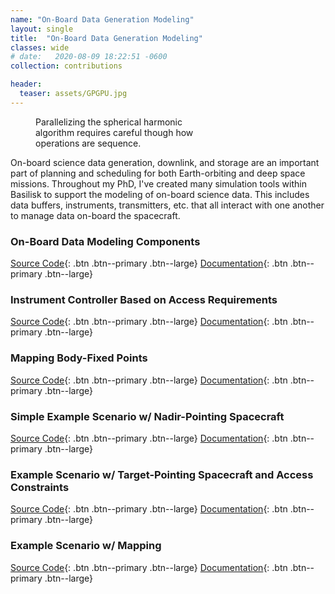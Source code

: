 ```yaml
---
name: "On-Board Data Generation Modeling"
layout: single
title:  "On-Board Data Generation Modeling"
classes: wide
# date:   2020-08-09 18:22:51 -0600
collection: contributions

header:
  teaser: assets/GPGPU.jpg
---
```


<figure style="width: 300px" class="align-right">
  <img src="{{ site.url }}{{ site.baseurl }}/assets/GPGPU_original.jpg" alt=""> 
  <figcaption>Parallelizing the spherical harmonic algorithm requires careful though how operations are sequence.</figcaption>
</figure> 

On-board science data generation, downlink, and storage are an important part of planning and scheduling for both
Earth-orbiting and deep space missions. Throughout my PhD, I've created many simulation tools within Basilisk to support
the modeling of on-board science data. This includes data buffers, instruments, transmitters, etc. that all interact
with one another to manage data on-board the spacecraft.

### On-Board Data Modeling Components
[Source Code](https://bitbucket.org/avslab/basilisk/src/develop/src/simulation/onboardDataHandling/){: .btn .btn--primary .btn--large}
[Documentation](https://hanspeterschaub.info/basilisk/Documentation/simulation/onboardDataHandling/index.html?highlight=onboard+data){: .btn .btn--primary .btn--large}

### Instrument Controller Based on Access Requirements
[Source Code](https://bitbucket.org/avslab/basilisk/src/develop/src/fswAlgorithms/sensorInterfaces/simpleInstrumentController/){: .btn .btn--primary .btn--large}
[Documentation](https://hanspeterschaub.info/basilisk/Documentation/fswAlgorithms/sensorInterfaces/simpleInstrumentController/simpleInstrumentController.html){: .btn .btn--primary .btn--large}

### Mapping Body-Fixed Points
[Source Code](https://bitbucket.org/avslab/basilisk/src/develop/src/simulation/environment/groundMapping/){: .btn .btn--primary .btn--large}
[Documentation](https://hanspeterschaub.info/basilisk/Documentation/simulation/environment/groundMapping/groundMapping.html){: .btn .btn--primary .btn--large}

### Simple Example Scenario w/ Nadir-Pointing Spacecraft
[Source Code](https://bitbucket.org/avslab/basilisk/src/develop/examples/scenarioDataDemo.py){: .btn .btn--primary .btn--large}
[Documentation](https://hanspeterschaub.info/basilisk/examples/scenarioDataDemo.html){: .btn .btn--primary .btn--large}

### Example Scenario w/ Target-Pointing Spacecraft and Access Constraints
[Source Code](https://bitbucket.org/avslab/basilisk/src/develop/examples/scenarioGroundLocationImaging.py){: .btn .btn--primary .btn--large}
[Documentation](https://hanspeterschaub.info/basilisk/examples/scenarioGroundLocationImaging.html){: .btn .btn--primary .btn--large}

### Example Scenario w/ Mapping
[Source Code](https://bitbucket.org/avslab/basilisk/src/develop/examples/scenarioGroundMapping.py){: .btn .btn--primary .btn--large}
[Documentation](https://hanspeterschaub.info/basilisk/examples/scenarioGroundMapping.html){: .btn .btn--primary .btn--large}